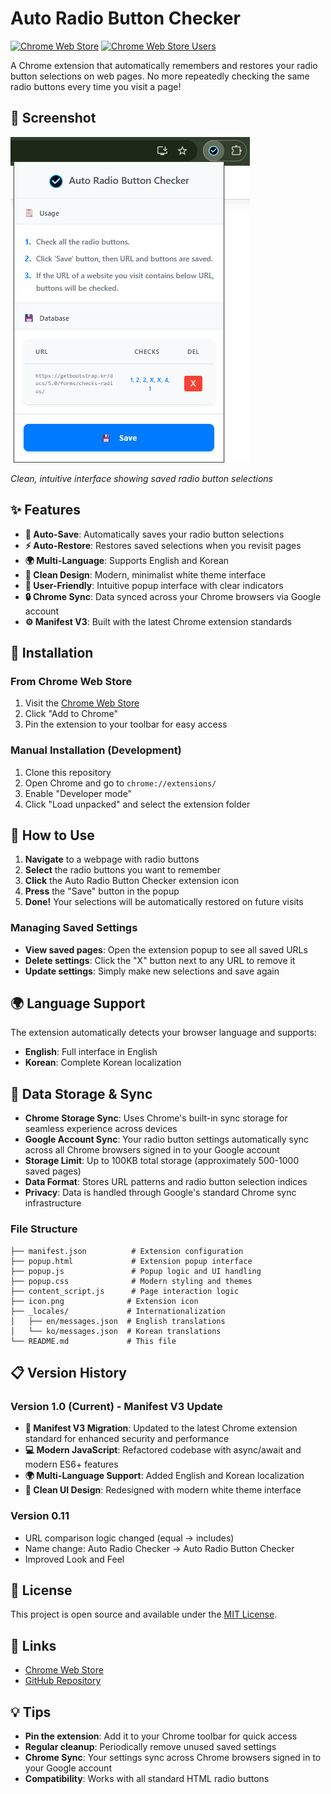 # Auto Radio Button Checker

[![Chrome Web Store](https://img.shields.io/chrome-web-store/v/phkflnpejpgehjgficbbikeclfcageic.svg)](https://chrome.google.com/webstore/detail/auto-radio-button-checker/phkflnpejpgehjgficbbikeclfcageic?hl=ko)
[![Chrome Web Store Users](https://img.shields.io/chrome-web-store/users/phkflnpejpgehjgficbbikeclfcageic.svg)](https://chrome.google.com/webstore/detail/auto-radio-button-checker/phkflnpejpgehjgficbbikeclfcageic?hl=ko)

A Chrome extension that automatically remembers and restores your radio button selections on web pages. No more repeatedly checking the same radio buttons every time you visit a page!

## 📸 Screenshot

![Auto Radio Button Checker Interface](screenshot.png)

*Clean, intuitive interface showing saved radio button selections*

## ✨ Features

- **🔄 Auto-Save**: Automatically saves your radio button selections
- **⚡ Auto-Restore**: Restores saved selections when you revisit pages
- **🌍 Multi-Language**: Supports English and Korean
- **🎨 Clean Design**: Modern, minimalist white theme interface
- **📱 User-Friendly**: Intuitive popup interface with clear indicators
- **🔒 Chrome Sync**: Data synced across your Chrome browsers via Google account
- **⚙️ Manifest V3**: Built with the latest Chrome extension standards

## 🚀 Installation

### From Chrome Web Store
1. Visit the [Chrome Web Store](https://chrome.google.com/webstore/detail/auto-radio-button-checker/phkflnpejpgehjgficbbikeclfcageic?hl=ko)
2. Click "Add to Chrome"
3. Pin the extension to your toolbar for easy access

### Manual Installation (Development)
1. Clone this repository
2. Open Chrome and go to `chrome://extensions/`
3. Enable "Developer mode"
4. Click "Load unpacked" and select the extension folder

## 📖 How to Use

1. **Navigate** to a webpage with radio buttons
2. **Select** the radio buttons you want to remember
3. **Click** the Auto Radio Button Checker extension icon
4. **Press** the "Save" button in the popup
5. **Done!** Your selections will be automatically restored on future visits

### Managing Saved Settings
- **View saved pages**: Open the extension popup to see all saved URLs
- **Delete settings**: Click the "X" button next to any URL to remove it
- **Update settings**: Simply make new selections and save again


## 🌍 Language Support

The extension automatically detects your browser language and supports:
- **English**: Full interface in English
- **Korean**: Complete Korean localization

## 💾 Data Storage & Sync

- **Chrome Storage Sync**: Uses Chrome's built-in sync storage for seamless experience across devices
- **Google Account Sync**: Your radio button settings automatically sync across all Chrome browsers signed in to your Google account
- **Storage Limit**: Up to 100KB total storage (approximately 500-1000 saved pages)
- **Data Format**: Stores URL patterns and radio button selection indices
- **Privacy**: Data is handled through Google's standard Chrome sync infrastructure

### File Structure
```
├── manifest.json          # Extension configuration
├── popup.html             # Extension popup interface
├── popup.js               # Popup logic and UI handling
├── popup.css              # Modern styling and themes
├── content_script.js      # Page interaction logic
├── icon.png              # Extension icon
├── _locales/             # Internationalization
│   ├── en/messages.json  # English translations
│   └── ko/messages.json  # Korean translations
└── README.md             # This file
```

## 📋 Version History

### Version 1.0 (Current) - Manifest V3 Update
- **🔄 Manifest V3 Migration**: Updated to the latest Chrome extension standard for enhanced security and performance
- **💻 Modern JavaScript**: Refactored codebase with async/await and modern ES6+ features  
- **🌍 Multi-Language Support**: Added English and Korean localization
- **🎨 Clean UI Design**: Redesigned with modern white theme interface

### Version 0.11
- URL comparison logic changed (equal → includes)
- Name change: Auto Radio Checker → Auto Radio Button Checker
- Improved Look and Feel


## 📄 License

This project is open source and available under the [MIT License](LICENSE).

## 🔗 Links

- [Chrome Web Store](https://chrome.google.com/webstore/detail/auto-radio-button-checker/phkflnpejpgehjgficbbikeclfcageic?hl=ko)
- [GitHub Repository](https://github.com/yourusername/AutoRadioButtonChecker)

## 💡 Tips

- **Pin the extension**: Add it to your Chrome toolbar for quick access
- **Regular cleanup**: Periodically remove unused saved settings
- **Chrome Sync**: Your settings sync across Chrome browsers signed in to your Google account
- **Compatibility**: Works with all standard HTML radio buttons